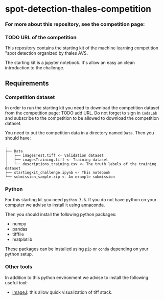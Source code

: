 # spot-detection-thales-competition

### For more about this repository, see the competition page:
### TODO URL of the competition

This repository contains the starting kit of the machine learning competition
"spot detection organized by thales AVS. 

The starting kit is a jupyter notebook. It's allow an easy an clean introduction
to the challenge.

## Requirements 

### Competition dataset

In order to run the starting kit you need to download the competition dataset
from the competition page: TODO add URL. Do not forget to sign in `CodaLab` and
subscribe to the competition to be allowed to download the competition dataset.

You need to put the competition data in a directory named `Data`. Then you
should have: 

```
.
├── Data
│   ├── imagesTest.tiff <- Validation dataset 
│   ├── imagesTraining.tiff <- Training dataset 
│   └── descriptions_training.csv <- The truth labels of the training dataset
├── startingkit_challenge.ipynb <- This notebook
└── submission_sample.zip <- An example submission
```

### Python 

For this starting kit you need `python 3.6`. If you do not have python on your
computer we advise to install it using
[annaconda](https://docs.anaconda.com/anaconda/install/).

Then you should install the following python packages:

- numpy
- pandas
- tifffile
- matplotlib

These packages can be installed using `pip` or `conda` depending on your python
setup.

### Other tools

In addition to this python environment we advise to install the following useful
tool:

- [imageJ](https://imagej.nih.gov/ij/index.html): this allow quick visualization
  of tiff stack.

